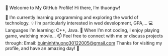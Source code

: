 👋 Welcome to My GitHub Profile!
Hi there, I’m thuongw!

🌱 I’m currently learning programming and exploring the world of technology.
💡 I’m particularly interested in wed development, GPA,...
💻 Languages I’m learning: C++, Java.
🎸 When I’m not coding, I enjoy playing game, watching movie...
📫 Feel free to connect with me or discuss projects through:
Email: buiminhthuong30122005@gmail.com
Thanks for visiting my profile, and have an amazing day! 🌟
